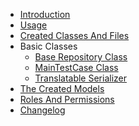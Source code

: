 <!-- docs/_sidebar.md -->

- [Introduction](introduction.md#introduction "introduction")
- [Usage](usage.md#usage)
- [Created Classes And Files](created-files#created-classes-and-files)
- Basic Classes
    - [Base Repository Class](base-repository.md#baserepository-class)
    - [MainTestCase Class](main-test.md#maintestcase-class)
    - [Translatable Serializer](translatable-serializer.md#translatable-attributes-handling)
- [The Created Models](created-model.md#created-models)
- [Roles And Permissions](permissions-usage.md#how-to-use-roles-permissions-tools)
- [Changelog](_changelog.md#changelog--)

